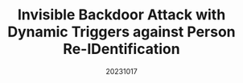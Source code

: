 ---
title: "Invisible Backdoor Attack with Dynamic Triggers against Person Re-IDentification"
date: 20231017
category: "vision"
author_list: "Wenli Sun, Xinyang Jiang, Shuguang Dou, Dongsheng Li, Duoqian Miao, Cheng Deng, Cairong Zhao"
pub_in: "IEEE TIFS"
pdf_url: "https://arxiv.org/abs/2211.10933"
img_path1: "IBADT.png"
code_url: "https://github.com/Vill-Lab/2023-TIFS-DTIBA"
---